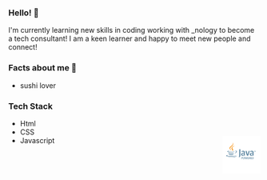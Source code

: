 ### Hello! 👋

I'm currently learning new skills in coding working with _nology to become a tech consultant!
I am a keen learner and happy to meet new people and connect!

### Facts about me 🌱
- sushi lover 



### Tech Stack
- Html 
- CSS
- Javascript <img align="right" alt="Java" width="75px" src="https://raw.githubusercontent.com/github/explore/80688e429a7d4ef2fca1e82350fe8e3517d3494d/topics/java/java.png" />




<!--
**mcm-chung/mcm-chung** is a ✨ _special_ ✨ repository because its `README.md` (this file) appears on your GitHub profile.

Here are some ideas to get you started:

- 🔭 I’m currently working on ...
- 🌱 I’m currently learning ...
- 👯 I’m looking to collaborate on ...
- 🤔 I’m looking for help with ...
- 💬 Ask me about ...
- 📫 How to reach me: ...
- 😄 Pronouns: ...
- ⚡ Fun fact: ...
-->

